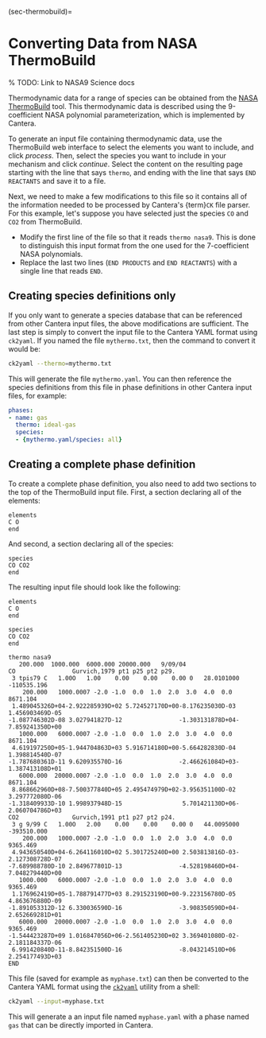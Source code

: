 (sec-thermobuild)=
# Converting Data from NASA ThermoBuild

% TODO: Link to NASA9 Science docs

Thermodynamic data for a range of species can be obtained from the
[NASA ThermoBuild](https://cearun.grc.nasa.gov/ThermoBuild/index_ds.html) tool.
This thermodynamic data is described using the 9-coefficient NASA polynomial parameterization, which is implemented by Cantera.

To generate an input file containing thermodynamic data, use the ThermoBuild web
interface to select the elements you want to include, and click *process*. Then, select
the species you want to include in your mechanism and click *continue*. Select the
content on the resulting page starting with the line that says `thermo`, and ending with
the line that says `END REACTANTS` and save it to a file.

Next, we need to make a few modifications to this file so it contains all of the
information needed to be processed by Cantera's {term}`CK` file parser. For this
example, let's suppose you have selected just the species `CO` and `CO2` from
ThermoBuild.

- Modify the first line of the file so that it reads `thermo nasa9`. This is done to
  distinguish this input format from the one used for the 7-coefficient NASA
  polynomials.
- Replace the last two lines (`END PRODUCTS` and `END REACTANTS`) with a single line
  that reads `END`.

## Creating species definitions only

If you only want to generate a species database that can be referenced from other
Cantera input files, the above modifications are sufficient. The last step is simply to
convert the input file to the Cantera YAML format using `ck2yaml`. If you named the file
`mythermo.txt`, then the command to convert it would be:

```bash
ck2yaml --thermo=mythermo.txt
```

This will generate the file `mythermo.yaml`. You can then reference the species
definitions from this file in phase definitions in other Cantera input files, for
example:

```yaml
phases:
- name: gas
  thermo: ideal-gas
  species:
  - {mythermo.yaml/species: all}
```

## Creating a complete phase definition

To create a complete phase definition, you also need to add two sections to the top of
the ThermoBuild input file. First, a section declaring all of the elements:

```
elements
C O
end
```

And second, a section declaring all of the species:

```
species
CO CO2
end
```

The resulting input file should look like the following:

```
elements
C O
end

species
CO CO2
end

thermo nasa9
   200.000  1000.000  6000.000 20000.000   9/09/04
CO                Gurvich,1979 pt1 p25 pt2 p29.
 3 tpis79 C   1.00O   1.00    0.00    0.00    0.00 0   28.0101000    -110535.196
    200.000   1000.0007 -2.0 -1.0  0.0  1.0  2.0  3.0  4.0  0.0         8671.104
 1.489045326D+04-2.922285939D+02 5.724527170D+00-8.176235030D-03 1.456903469D-05
-1.087746302D-08 3.027941827D-12                -1.303131878D+04-7.859241350D+00
   1000.000   6000.0007 -2.0 -1.0  0.0  1.0  2.0  3.0  4.0  0.0         8671.104
 4.619197250D+05-1.944704863D+03 5.916714180D+00-5.664282830D-04 1.398814540D-07
-1.787680361D-11 9.620935570D-16                -2.466261084D+03-1.387413108D+01
   6000.000  20000.0007 -2.0 -1.0  0.0  1.0  2.0  3.0  4.0  0.0         8671.104
 8.868662960D+08-7.500377840D+05 2.495474979D+02-3.956351100D-02 3.297772080D-06
-1.318409933D-10 1.998937948D-15                 5.701421130D+06-2.060704786D+03
CO2               Gurvich,1991 pt1 p27 pt2 p24.
 3 g 9/99 C   1.00O   2.00    0.00    0.00    0.00 0   44.0095000    -393510.000
    200.000   1000.0007 -2.0 -1.0  0.0  1.0  2.0  3.0  4.0  0.0         9365.469
 4.943650540D+04-6.264116010D+02 5.301725240D+00 2.503813816D-03-2.127308728D-07
-7.689988780D-10 2.849677801D-13                -4.528198460D+04-7.048279440D+00
   1000.000   6000.0007 -2.0 -1.0  0.0  1.0  2.0  3.0  4.0  0.0         9365.469
 1.176962419D+05-1.788791477D+03 8.291523190D+00-9.223156780D-05 4.863676880D-09
-1.891053312D-12 6.330036590D-16                -3.908350590D+04-2.652669281D+01
   6000.000  20000.0007 -2.0 -1.0  0.0  1.0  2.0  3.0  4.0  0.0         9365.469
-1.544423287D+09 1.016847056D+06-2.561405230D+02 3.369401080D-02-2.181184337D-06
 6.991420840D-11-8.842351500D-16                -8.043214510D+06 2.254177493D+03
END
```

This file (saved for example as `myphase.txt`) can then be converted to the Cantera YAML
format using the [`ck2yaml`](/yaml/ck2yaml) utility from a shell:

```bash
ck2yaml --input=myphase.txt
```

This will generate a an input file named `myphase.yaml` with a phase named `gas` that
can be directly imported in Cantera.
